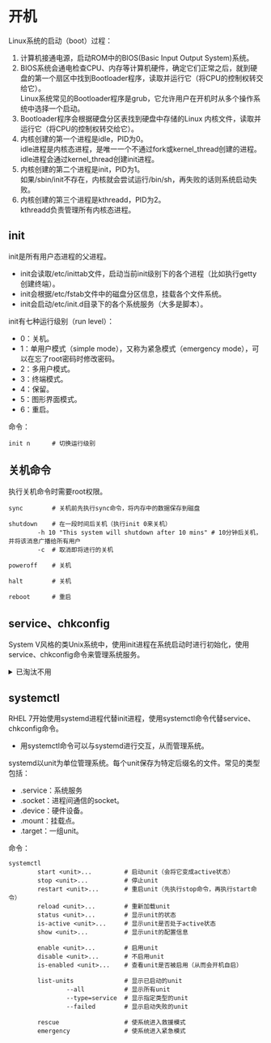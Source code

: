# 开机

Linux系统的启动（boot）过程：
1. 计算机接通电源，启动ROM中的BIOS(Basic Input Output System)系统。
2. BIOS系统会通电检查CPU、内存等计算机硬件，确定它们正常之后，就到硬盘的第一个扇区中找到Bootloader程序，读取并运行它（将CPU的控制权转交给它）。
   <br>Linux系统常见的Bootloader程序是grub，它允许用户在开机时从多个操作系统中选择一个启动。
3. Bootloader程序会根据硬盘分区表找到硬盘中存储的Linux 内核文件，读取并运行它（将CPU的控制权转交给它）。
4. 内核创建的第一个进程是idle，PID为0。
   <br>idle进程是内核态进程，是唯一一个不通过fork或kernel_thread创建的进程。
   <br>idle进程会通过kernel_thread创建init进程。
5. 内核创建的第二个进程是init，PID为1。
   <br>如果/sbin/init不存在，内核就会尝试运行/bin/sh，再失败的话则系统启动失败。
6. 内核创建的第三个进程是kthreadd，PID为2。
   <br>kthreadd负责管理所有内核态进程。

## init

init是所有用户态进程的父进程。
- init会读取/etc/inittab文件，启动当前init级别下的各个进程（比如执行getty创建终端）。
- init会根据/etc/fstab文件中的磁盘分区信息，挂载各个文件系统。
- init会启动/etc/init.d目录下的各个系统服务（大多是脚本）。

init有七种运行级别（run level）：
- 0：关机。
- 1：单用户模式（simple mode），又称为紧急模式（emergency mode），可以在忘了root密码时修改密码。
- 2：多用户模式。
- 3：终端模式。
- 4：保留。
- 5：图形界面模式。
- 6：重启。

命令：

```shell
init n      # 切换运行级别
```

## 关机命令

执行关机命令时需要root权限。

```shell
sync        # 关机前先执行sync命令，将内存中的数据保存到磁盘

shutdown    # 在一段时间后关机（执行init 0来关机）
        -h 10 "This system will shutdown after 10 mins" # 10分钟后关机，并将该消息广播给所有用户
        -c  # 取消即将进行的关机

poweroff    # 关机

halt        # 关机

reboot      # 重启
```

## service、chkconfig

System V风格的类Unix系统中，使用init进程在系统启动时进行初始化，使用service、chkconfig命令来管理系统服务。

<details>
<summary>已淘汰不用</summary>

命令：

```shell
    service
            <name>
                start     # 启动服务
                stop      # 停止服务
                restart   # 重启服务（先执行stop命令，再执行start命令）
                status    # 查看服务的状态
            --status-all  # 显示所有服务的状态
  
    chkconfig 
            <name>        # 查看某服务是否开机自启动
                on        # 设置某服务开机自启动
                off       # 不开机自启动
            --list        # 列出所有已启动的服务
```

</details>

## systemctl

RHEL 7开始使用systemd进程代替init进程，使用systemctl命令代替service、chkconfig命令。
- 用systemctl命令可以与systemd进行交互，从而管理系统。

systemd以unit为单位管理系统。每个unit保存为特定后缀名的文件。常见的类型包括：
- .service：系统服务
- .socket：进程间通信的socket。
- .device：硬件设备。
- .mount：挂载点。
- .target：一组unit。

命令：

```shell
systemctl
        start <unit>...         # 启动unit（会将它变成active状态）
        stop <unit>...          # 停止unit
        restart <unit>...       # 重启unit（先执行stop命令，再执行start命令）
        reload <unit>...        # 重新加载unit
        status <unit>...        # 显示unit的状态
        is-active <unit>...     # 显示unit是否处于active状态
        show <unit>...          # 显示unit的配置信息

        enable <unit>...        # 启用unit
        disable <unit>...       # 不启用unit
        is-enabled <unit>...    # 查看unit是否被启用（从而会开机自启）

        list-units              # 显示已启动的unit
                --all           # 显示所有unit
                --type=service  # 显示指定类型的unit
                --failed        # 显示启动失败的unit

        rescue                  # 使系统进入救援模式
        emergency               # 使系统进入紧急模式
```
